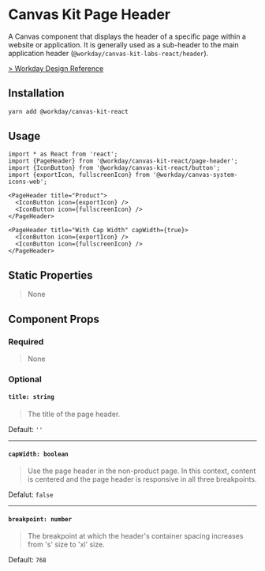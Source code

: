 # Canvas Kit Page Header

A Canvas component that displays the header of a specific page within a website or application. It
is generally used as a sub-header to the main application header
(`@workday/canvas-kit-labs-react/header`).

[> Workday Design Reference](https://design.workday.com/components/navigation/headers)

## Installation

```sh
yarn add @workday/canvas-kit-react
```

## Usage

```tsx
import * as React from 'react';
import {PageHeader} from '@workday/canvas-kit-react/page-header';
import {IconButton} from '@workday/canvas-kit-react/button';
import {exportIcon, fullscreenIcon} from '@workday/canvas-system-icons-web';

<PageHeader title="Product">
  <IconButton icon={exportIcon} />
  <IconButton icon={fullscreenIcon} />
</PageHeader>

<PageHeader title="With Cap Width" capWidth={true}>
  <IconButton icon={exportIcon} />
  <IconButton icon={fullscreenIcon} />
</PageHeader>
```

## Static Properties

> None

## Component Props

### Required

> None

### Optional

#### `title: string`

> The title of the page header.

Default: `''`

---

#### `capWidth: boolean`

> Use the page header in the non-product page. In this context, content is centered and the page
> header is responsive in all three breakpoints.

Defalut: `false`

---

#### `breakpoint: number`

> The breakpoint at which the header's container spacing increases from 's' size to 'xl' size.

Default: `768`
